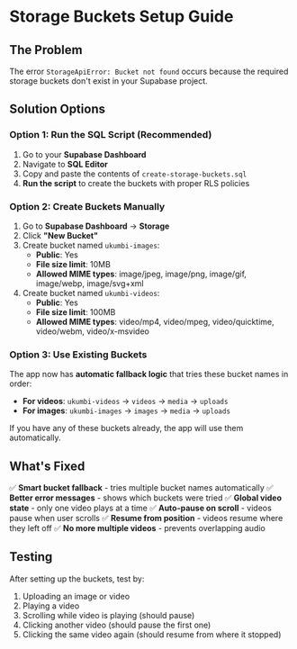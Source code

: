 # Storage Buckets Setup Guide

## The Problem
The error `StorageApiError: Bucket not found` occurs because the required storage buckets don't exist in your Supabase project.

## Solution Options

### Option 1: Run the SQL Script (Recommended)
1. Go to your **Supabase Dashboard**
2. Navigate to **SQL Editor**
3. Copy and paste the contents of `create-storage-buckets.sql`
4. **Run the script** to create the buckets with proper RLS policies

### Option 2: Create Buckets Manually
1. Go to **Supabase Dashboard** → **Storage**
2. Click **"New Bucket"**
3. Create bucket named `ukumbi-images`:
   - **Public**: Yes
   - **File size limit**: 10MB
   - **Allowed MIME types**: image/jpeg, image/png, image/gif, image/webp, image/svg+xml
4. Create bucket named `ukumbi-videos`:
   - **Public**: Yes
   - **File size limit**: 100MB
   - **Allowed MIME types**: video/mp4, video/mpeg, video/quicktime, video/webm, video/x-msvideo

### Option 3: Use Existing Buckets
The app now has **automatic fallback logic** that tries these bucket names in order:
- **For videos**: `ukumbi-videos` → `videos` → `media` → `uploads`
- **For images**: `ukumbi-images` → `images` → `media` → `uploads`

If you have any of these buckets already, the app will use them automatically.

## What's Fixed

✅ **Smart bucket fallback** - tries multiple bucket names automatically
✅ **Better error messages** - shows which buckets were tried
✅ **Global video state** - only one video plays at a time
✅ **Auto-pause on scroll** - videos pause when user scrolls
✅ **Resume from position** - videos resume where they left off
✅ **No more multiple videos** - prevents overlapping audio

## Testing
After setting up the buckets, test by:
1. Uploading an image or video
2. Playing a video
3. Scrolling while video is playing (should pause)
4. Clicking another video (should pause the first one)
5. Clicking the same video again (should resume from where it stopped)

